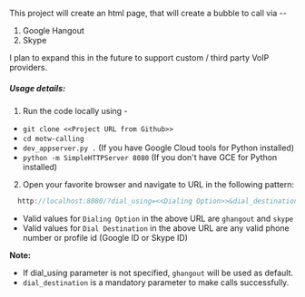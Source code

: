 This project will create an html page, that will create a bubble to call via --

1. Google Hangout
2. Skype

I plan to expand this in the future to support custom / third party VoIP providers.

##### Usage details:

1. Run the code locally using -
  - `git clone <<Project URL from Github>>`
  - `cd motw-calling`
  - `dev_appserver.py .` (If you have Google Cloud tools for Python installed)
  - `python -m SimpleHTTPServer 8080` (If you don't have GCE for Python installed)
2. Open your favorite browser and navigate to URL in the following pattern:
```javascript
  http://localhost:8080/?dial_using=<<Dialing Option>>&dial_destination=<<Phone number or Profile ID>>
```
  - Valid values for `Dialing Option` in the above URL are `ghangout` and `skype`
  - Valid values for `Dial Destination` in the above URL are any valid phone number or profile id (Google ID or Skype ID)

**Note:** 
* If dial_using parameter is not specified, `ghangout` will be used as default. 
* `dial_destination` is a mandatory parameter to make calls successfully.
